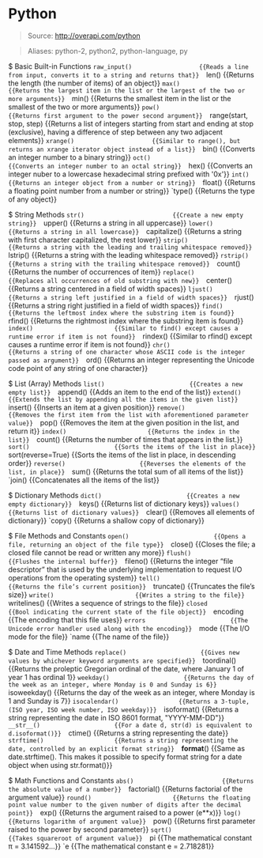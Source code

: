 # Python

> Source: http://overapi.com/python

> Aliases: python-2, python2, python-language, py

$ Basic Built-in Functions
    `raw_input()                   {{Reads a line from input, converts it to a string and returns that}} 
    `len()                         {{Returns the length (the number of items) of an object}} 
    `max()                         {{Returns the largest item in the list or the largest of the two or more arguments}} 
    `min()                         {{Returns the smallest item in the list or the smallest of the two or more arguments}} 
    `pow()                         {{Returns first argument to the power second argument}} 
    `range(start, stop, step)      {{Returns a list of integers starting from start and ending at stop (exclusive), having a difference of step between any two adjacent elements}} 
    `xrange()                      {{Similar to range(), but returns an xrange iterator object instead of a list}} 
    `bin()                         {{Converts an integer number to a binary string}} 
    `oct()                         {{Converts an integer number to an octal string}} 
    `hex()                         {{Converts an integer nuber to a lowercase hexadecimal string prefixed with '0x'}} 
    `int()                         {{Returns an integer object from a number or string}} 
    `float()                       {{Returns a floating point number from a number or string}} 
    `type()                        {{Returns the type of any object}} 

$ String Methods
    `str()                         {{Create a new empty string}} 
    `upper()                       {{Returns a string in all uppercase}} 
    `lower()                       {{Returns a string in all lowercase}} 
    `capitalize()                  {{Returns a string with first character capitalized, the rest lower}} 
    `strip()                       {{Returns a string with the leading and trailing whitespace removed}} 
    `lstrip()                      {{Returns a string with the leading whitespace removed}} 
    `rstrip()                      {{Returns a string with the trailing whitespace removed}} 
    `count()                       {{Returns the number of occurrences of item}} 
    `replace()                     {{Replaces all occurrences of old substring with new}} 
    `center()                      {{Returns a string centered in a field of width spaces}} 
    `ljust()                       {{Returns a string left justified in a field of width spaces}} 
    `rjust()                       {{Returns a string right justified in a field of width spaces}} 
    `find()                        {{Returns the leftmost index where the substring item is found}} 
    `rfind()                       {{Returns the rightmost index where the substring item is found}} 
    `index()                       {{Similar to find() except causes a runtime error if item is not found}} 
    `rindex()                      {{Similar to rfind() except causes a runtime error if item is not found}} 
    `chr()                         {{Returns a string of one character whose ASCII code is the integer passed as argument}} 
    `ord()                         {{Returns an integer representing the Unicode code point of any string of one character}} 

$ List (Array) Methods
    `list()                        {{Creates a new empty list}} 
    `append()                      {{Adds an item to the end of the list}} 
    `extend()                      {{Extends the list by appending all the items in the given list}} 
    `insert()                      {{Inserts an item at a given position}} 
    `remove()                      {{Removes the first item from the list with aforementioned parameter value}} 
    `pop()                         {{Removes the item at the given position in the list, and return it}} 
    `index()                       {{Returns the index in the list}} 
    `count()                       {{Returns the number of times that appears in the list.}} 
    `sort()                        {{Sorts the items of the list in place}} 
    `sort(reverse=True)            {{Sorts the items of the list in place, in descending order}} 
    `reverse()                     {{Reverses the elements of the list, in place}} 
    `sum()                         {{Returns the total sum of all items of the list}} 
    `join()                        {{Concatenates all the items of the list}} 

$ Dictionary Methods
    `dict()                        {{Creates a new empty dictionary}} 
    `keys()                        {{Returns list of dictionary keys}} 
    `values()                      {{Returns list of dictionary values}} 
    `clear()                       {{Removes all elements of dictionary}} 
    `copy()                        {{Returns a shallow copy of dictionary}} 

$ File Methods and Constants
    `open()                        {{Opens a file, returning an object of the file type}} 
    `close()                       {{Closes the file; a closed file cannot be read or written any more}} 
    `flush()                       {{Flushes the internal buffer}} 
    `fileno()                      {{Returns the integer “file descriptor” that is used by the underlying implementation to request I/O operations from the operating system}} 
    `tell()                        {{Returns the file’s current position}} 
    `truncate()                    {{Truncates the file’s size}} 
    `write()                       {{Writes a string to the file}} 
    `writelines()                  {{Writes a sequence of strings to the file}} 
    `closed                        {{Bool indicating the current state of the file object}} 
    `encoding                      {{The encoding that this file uses}} 
    `errors                        {{The Unicode error handler used along with the encoding}} 
    `mode                          {{The I/O mode for the file}} 
    `name                          {{The name of the file}} 

$ Date and Time Methods
    `replace()                     {{Gives new values by whichever keyword arguments are specified}} 
    `toordinal()                   {{Returns the proleptic Gregorian ordinal of the date, where January 1 of year 1 has ordinal 1}} 
    `weekday()                     {{Returns the day of the week as an integer, where Monday is 0 and Sunday is 6}} 
    `isoweekday()                  {{Returns the day of the week as an integer, where Monday is 1 and Sunday is 7}} 
    `isocalendar()                 {{Returns a 3-tuple, (ISO year, ISO week number, ISO weekday)}} 
    `isoformat()                   {{Returns a string representing the date in ISO 8601 format, "YYYY-MM-DD"}} 
    `__str__()                     {{For a date d, str(d) is equivalent to d.isoformat()}} 
    `ctime()                       {{Returns a string representing the date}} 
    `strftime()                    {{Returns a string representing the date, controlled by an explicit format string}} 
    `__format__()                  {{Same as date.strftime(). This makes it possible to specify format string for a date object when using str.format()}} 

$ Math Functions and Constants
    `abs()                         {{Returns the absolute value of a number}} 
    `factorial()                   {{Returns factorial of the argument value}} 
    `round()                       {{Returns the floating point value number to the given number of digits after the decimal point}} 
    `exp()                         {{Returns the argument raised to a power (e**x)}} 
    `log()                         {{Returns logarithm of argument value}} 
    `pow()                         {{Returns first parameter raised to the power by second parameter}} 
    `sqrt()                        {{Takes squareroot of argument value}} 
    `pi                            {{The mathematical constant π = 3.141592...}} 
    `e                             {{The mathematical constant e = 2.718281}} 

